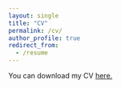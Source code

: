 ```yaml
---
layout: single
title: "CV"
permalink: /cv/
author_profile: true
redirect_from:
  - /resume 
---
```


You can download my CV [here.](/files/cv_academic___Hoa_Vo_10_2025.pdf) 
